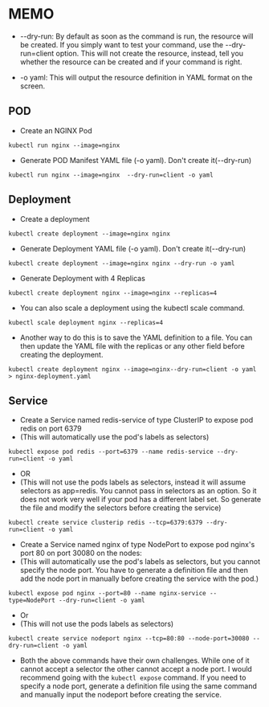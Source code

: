 # MEMO 
- --dry-run: By default as soon as the command is run, the resource will be created. If you simply want to test your command, use the --dry-run=client option. This will not create the resource, instead, tell you whether the resource can be created and if your command is right.

- -o yaml: This will output the resource definition in YAML format on the screen.

## POD
 - Create an NGINX Pod
```
kubectl run nginx --image=nginx
```
 - Generate POD Manifest YAML file (-o yaml). Don't create it(--dry-run)

```
kubectl run nginx --image=nginx  --dry-run=client -o yaml
```

## Deployment
 - Create a deployment
```
kubectl create deployment --image=nginx nginx
```
 - Generate Deployment YAML file (-o yaml). Don't create it(--dry-run)
```
kubectl create deployment --image=nginx nginx --dry-run -o yaml
```
 - Generate Deployment with 4 Replicas
```
kubectl create deployment nginx --image=nginx --replicas=4
```

 - You can also scale a deployment using the kubectl scale command.
```
kubectl scale deployment nginx --replicas=4
```
- Another way to do this is to save the YAML definition to a file. You can then update the YAML file with the replicas or any other field before creating the deployment.

```
kubectl create deployment nginx --image=nginx--dry-run=client -o yaml > nginx-deployment.yaml
```

## Service
 - Create a Service named redis-service of type ClusterIP to expose pod redis on port 6379 
 - (This will automatically use the pod's labels as selectors)
```
kubectl expose pod redis --port=6379 --name redis-service --dry-run=client -o yaml
```
 - OR 
 - (This will not use the pods labels as selectors, instead it will assume selectors as app=redis. You cannot pass in selectors as an option. So it does not work very well if your pod has a different label set. So generate the file and modify the selectors before creating the service)
```
kubectl create service clusterip redis --tcp=6379:6379 --dry-run=client -o yaml
```
 - Create a Service named nginx of type NodePort to expose pod nginx's port 80 on port 30080 on the nodes:
 - (This will automatically use the pod's labels as selectors, but you cannot specify the node port. You have to generate a definition file and then add the node port in manually before creating the service with the pod.)
```
kubectl expose pod nginx --port=80 --name nginx-service --type=NodePort --dry-run=client -o yaml
```
 - Or
 - (This will not use the pods labels as selectors)
```
kubectl create service nodeport nginx --tcp=80:80 --node-port=30080 --dry-run=client -o yaml
```
 - Both the above commands have their own challenges. While one of it cannot accept a selector the other cannot accept a node port. I would recommend going with the `kubectl expose` command. If you need to specify a node port, generate a definition file using the same command and manually input the nodeport before creating the service.
